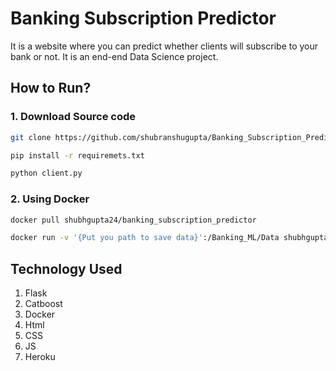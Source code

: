 # Banking Subscription Predictor

It is a website where you can predict whether clients will subscribe to your bank or not. It is an end-end Data Science project.

## How to Run?

### 1. Download Source code

```bash
git clone https://github.com/shubranshugupta/Banking_Subscription_Predictor_with_deployment.git

pip install -r requiremets.txt

python client.py
```

### 2. Using Docker

```bash
docker pull shubhgupta24/banking_subscription_predictor

docker run -v '{Put you path to save data}':/Banking_ML/Data shubhgupta24/banking_subscription_predictor
```

## Technology Used

1. Flask
2. Catboost
3. Docker
4. Html
5. CSS
6. JS
7. Heroku 
